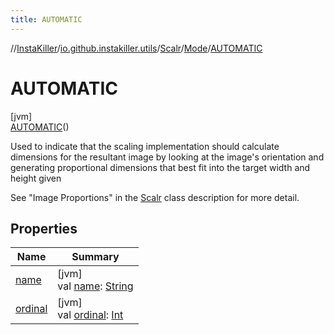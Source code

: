 ```yaml
---
title: AUTOMATIC
---
```

//[InstaKiller](../../../../../index.html)/[io.github.instakiller.utils](../../../index.html)/[Scalr](../../index.html)/[Mode](../index.html)/[AUTOMATIC](index.html)



# AUTOMATIC



[jvm]\
[AUTOMATIC](index.html)()



Used to indicate that the scaling implementation should calculate dimensions for the resultant image by looking at the image's orientation and generating proportional dimensions that best fit into the target width and height given



See "Image Proportions" in the [Scalr](../../index.html) class description for more detail.



## Properties


| Name | Summary |
|---|---|
| [name](../../-rotation/-c-w_90/index.html#-372974862%2FProperties%2F863300109) | [jvm]<br>val [name](../../-rotation/-c-w_90/index.html#-372974862%2FProperties%2F863300109): [String](https://kotlinlang.org/api/latest/jvm/stdlib/kotlin/-string/index.html) |
| [ordinal](../../-rotation/-c-w_90/index.html#-739389684%2FProperties%2F863300109) | [jvm]<br>val [ordinal](../../-rotation/-c-w_90/index.html#-739389684%2FProperties%2F863300109): [Int](https://kotlinlang.org/api/latest/jvm/stdlib/kotlin/-int/index.html) |

